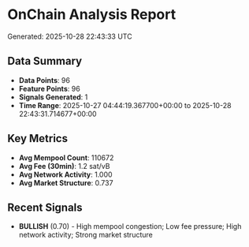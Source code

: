 # OnChain Analysis Report
Generated: 2025-10-28 22:43:33 UTC

## Data Summary
- **Data Points**: 96
- **Feature Points**: 96
- **Signals Generated**: 1
- **Time Range**: 2025-10-27 04:44:19.367700+00:00 to 2025-10-28 22:43:31.714677+00:00

## Key Metrics
- **Avg Mempool Count**: 110672
- **Avg Fee (30min)**: 1.2 sat/vB
- **Avg Network Activity**: 1.000
- **Avg Market Structure**: 0.737

## Recent Signals
- **BULLISH** (0.70) - High mempool congestion; Low fee pressure; High network activity; Strong market structure
